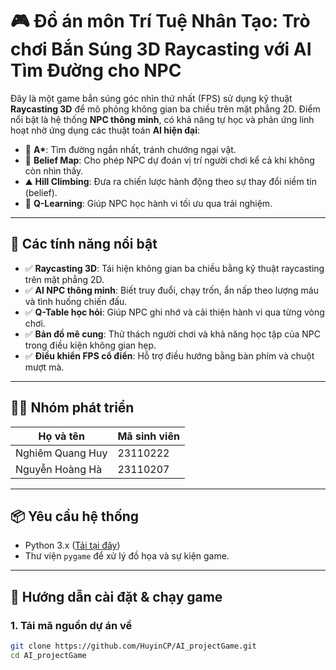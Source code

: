 # 🎮 Đồ án môn Trí Tuệ Nhân Tạo: Trò chơi Bắn Súng 3D Raycasting với AI Tìm Đường cho NPC

Đây là một game bắn súng góc nhìn thứ nhất (FPS) sử dụng kỹ thuật **Raycasting 3D** để mô phỏng không gian ba chiều trên mặt phẳng 2D. Điểm nổi bật là hệ thống **NPC thông minh**, có khả năng tự học và phản ứng linh hoạt nhờ ứng dụng các thuật toán **AI hiện đại**:

- 🌟 **A\***: Tìm đường ngắn nhất, tránh chướng ngại vật.
- 🧠 **Belief Map**: Cho phép NPC dự đoán vị trí người chơi kể cả khi không còn nhìn thấy.
- ⛰️ **Hill Climbing**: Đưa ra chiến lược hành động theo sự thay đổi niềm tin (belief).
- 🤖 **Q-Learning**: Giúp NPC học hành vi tối ưu qua trải nghiệm.

---

## 🧠 Các tính năng nổi bật

- ✅ **Raycasting 3D**: Tái hiện không gian ba chiều bằng kỹ thuật raycasting trên mặt phẳng 2D.
- ✅ **AI NPC thông minh**: Biết truy đuổi, chạy trốn, ẩn nấp theo lượng máu và tình huống chiến đấu.
- ✅ **Q-Table học hỏi**: Giúp NPC ghi nhớ và cải thiện hành vi qua từng vòng chơi.
- ✅ **Bản đồ mê cung**: Thử thách người chơi và khả năng học tập của NPC trong điều kiện không gian hẹp.
- ✅ **Điều khiển FPS cổ điển**: Hỗ trợ điều hướng bằng bàn phím và chuột mượt mà.

---

## 👨‍💻 Nhóm phát triển

| Họ và tên        | Mã sinh viên  |
|------------------|---------------|
| Nghiêm Quang Huy | 23110222      |
| Nguyễn Hoàng Hà  | 23110207      |

---

## 📦 Yêu cầu hệ thống

- Python 3.x ([Tải tại đây](https://www.python.org/downloads/))
- Thư viện `pygame` để xử lý đồ họa và sự kiện game.

---

## 🚀 Hướng dẫn cài đặt & chạy game

### 1. Tải mã nguồn dự án về

```bash
git clone https://github.com/HuyinCP/AI_projectGame.git
cd AI_projectGame
